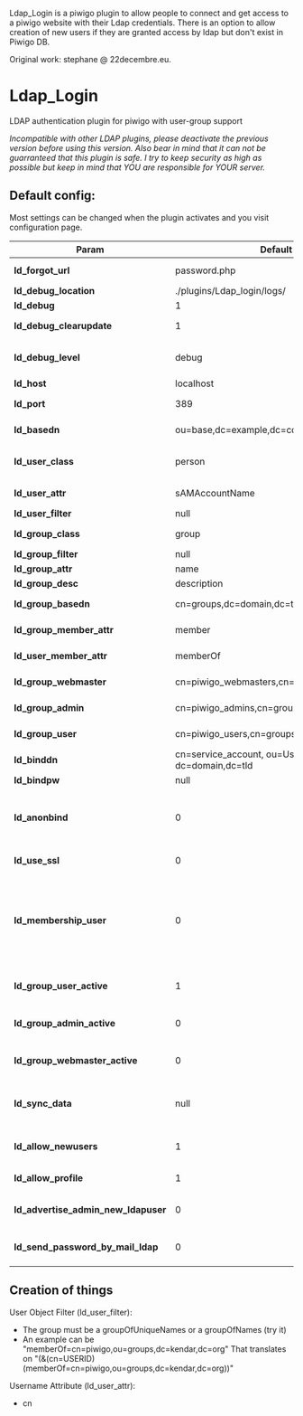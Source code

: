 Ldap_Login is a piwigo plugin to allow people to connect and get access to a piwigo website with their Ldap credentials.
There is an option to allow creation of new users if they are granted access by ldap but don't exist in Piwigo DB.

Original work: stephane @ 22decembre.eu.


# Ldap_Login
LDAP authentication plugin for piwigo with user-group support

_Incompatible with other LDAP plugins, please deactivate the previous version before using this version. Also bear in mind that it can not be guarranteed that this plugin is safe. I try to keep security as high as possible but keep in mind that YOU are responsible for YOUR server._ 


## Default config:
Most settings can be changed when the plugin activates and you visit configuration page.

Param 						| Default Value 						| Comment
------------ 					| ------------- 				| -------------
**ld_forgot_url**					| password.php 					| custom password forget link
**ld_debug_location**				| ./plugins/Ldap_login/logs/ 	| log location 
**ld_debug**						|  1 							| enable/disable loggin
**ld_debug_clearupdate**			|  1 							| clear debug log after update
**ld_debug_level**				    |  debug 						| default debug level (currently only 'debug')
**ld_host**						    |  localhost 					| hostname 
**ld_port**						    |  389 | port of ldap (can be empty or 636)
**ld_basedn**						|  ou=base,dc=example,dc=com 	| your base directory DN
**ld_user_class**					|  person 						| your user class [inetOrgPerson, person, user]
**ld_user_attr**					|  sAMAccountName 				| login attribute [cn,sAMAccounName]
**ld_user_filter**				    |  null							| additional user filter
**ld_group_class**				    |  group 						| class of group [group, groupOfNames]
**ld_group_filter**				    |  null 						| additional group filter
**ld_group_attr**					|  name 						| Not in use (reserved)
**ld_group_desc**					|  description 					| Not in use (reserved)
**ld_group_basedn**				    |  cn=groups,dc=domain,dc=tld 	| Base of your Piwigo Groups for Group sync
**ld_group_member_attr**			|  member 						| Attribute for user in group
**ld_user_member_attr**			    |  memberOf 					| Attribute for group in user
**ld_group_webmaster**			    |  cn=piwigo_webmasters,cn=groups,dc=domain,dc=tld 				| Group containing webmasters
**ld_group_admin**				    |  cn=piwigo_admins,cn=groups,dc=domain,dc=tld 					| Group containing Admins
**ld_group_user**					|  cn=piwigo_users,cn=groups,dc=domain,dc=tld 					| Group containing Users
**ld_binddn**						|  cn=service_account, ou=Users, ou=base, dc=domain,dc=tld 		| Your (service)account for binding
**ld_bindpw**						|  null 						| The password
**ld_anonbind**					    |  0 							| if binddn / bindpw empty then this is true, else false. This enables anonymous binding
**ld_use_ssl**					    |  0 							| Untested! Usage of LDAPS
**ld_membership_user**			    |  0 							| Should group be tested on user (memberOf in user = 1) or user be tested on group (member in group = 0). Recommended to keep on 0
**ld_group_user_active**			|  1 							| Is there a group restriction on all users?
**ld_group_admin_active**			|  0 							| Are admins automatically queried using LDAP?
**ld_group_webmaster_active**		|  0 							| Are webmaster automatically queried using LDAP?
**ld_sync_data**					|  null 						| Magic atrribute containing data of new Group Management system
**ld_allow_newusers**				|  1 							| Are new users allowed to be created using LDAP when logging in
**ld_allow_profile**				|  1 							| Redirect to user profile?
**ld_advertise_admin_new_ldapuser**		|  0 					| Should admin get mail if new users registrates?
**ld_send_password_by_mail_ldap**			|  0					| Should users get a mail with info when registrating?

## Creation of things

User Object Filter (ld_user_filter):

* The group must be a groupOfUniqueNames or a groupOfNames (try it)
* An example can be "memberOf=cn=piwigo,ou=groups,dc=kendar,dc=org" That translates on "(&(cn=USERID)(memberOf=cn=piwigo,ou=groups,dc=kendar,dc=org))"

Username Attribute (ld_user_attr): 

* cn
